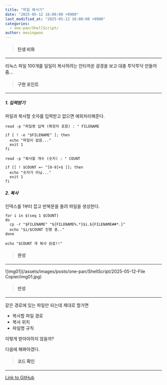 ```yaml
---
title: "파일 복사기"
date: "2025-05-12 16:00:00 +0900"
last_modified_at: "2025-05-12 16:00:00 +0900"
categories: 
  - one-pan/ShellScript/
author: movingwoo
---
```

> #### 탄생 비화  
---  

리눅스 파일 100개를 일일이 복사하려는 안타까운 광경을 보고 대충 투닥투닥 만들어줌...  
  
> #### 구현 포인트  
---  

##### 1. 입력받기  
  
파일과 복사할 숫자를 입력받고 없으면 예외처리해준다.
  
```shell
read -p "파일명 입력 (확장자 포함) : " FILENAME

if [ ! -e "$FILENAME" ]; then
  echo "파일이 없음..."
  exit 1
fi

read -p "복사할 개수 (숫자) : " COUNT

if [[ ! $COUNT =~ ^[0-9]+$ ]]; then
  echo "숫자가 아님..."
  exit 1
fi
```
  
##### 2. 복사

인덱스를 1부터 잡고 반복문을 돌려 파일을 생성한다.
  
```shell
for i in $(seq 1 $COUNT)
do
  cp -r "$FILENAME" "${FILENAME%.*}$i.${FILENAME##*.}"
  echo "$i/$COUNT 진행 중.."
done

echo "$COUNT 개 복사 완료!!"
```
  
> #### 완성  
---  

![img01](/assets/images/posts/one-pan/ShellScript/2025-05-12-File Copier/img01.jpg)  
  
> #### 반성  
---  

같은 경로에 있는 파일만 되는데 제대로 할거면  
- 복사할 파일 경로  
- 복사 위치  
- 파일명 규칙  
  
이렇게 받아야하지 않을까?  
  
다음에 해봐야겠다.  
  
> #### 코드 확인   
---  

[Link to GitHub](https://raw.githubusercontent.com/movingwoo/movingwoo-snippets/refs/heads/main/one-pan/ShellScript/2025-05-12-File%20Copier.sh)

